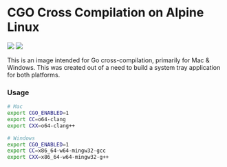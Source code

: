 # CGO Cross Compilation on Alpine Linux
[![](https://images.microbadger.com/badges/image/bdwyertech/go-crosscompile.svg)](https://microbadger.com/images/bdwyertech/dkr-go-crosscompile)
[![](https://images.microbadger.com/badges/version/bdwyertech/go-crosscompile.svg)](https://microbadger.com/images/bdwyertech/dkr-go-crosscompile)

This is an image intended for Go cross-compilation, primarily for Mac & Windows.  This was created out of a need to build a system tray application for both platforms.

### Usage
```bash
# Mac
export CGO_ENABLED=1
export CC=o64-clang
export CXX=o64-clang++

# Windows
export CGO_ENABLED=1
export CC=x86_64-w64-mingw32-gcc
export CXX=x86_64-w64-mingw32-g++
```
